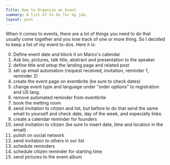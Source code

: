```yaml
---
Title: How to Organize an Event
summary: A list of to do for my job.
layout: post
---
```

When it comes to events, there are a lot of things you need to do that usually come together and you lose track of one or more thing. So I decided to keep a list of my event to-dos. Here it is:

0. Define event date and block it on Marco's calendar
1. Ask bio, pictures, talk title, abstract and presentation to the speaker
2. define title and setup the landing page and related post
3. set up email automation (request received, invitation, reminder 1, reminder 2)
4. create the event page on eventbrite (be sure to check dates)
5. change event type and language under "order options" to registration and US lang.
5. remove automated reminder from eventbrite
6. book the metting room
7. send invitation to citizen and list, but before to do that send the same email to yourself and check date, day of the week, and especially links.
8. create a calendar reminder for founders
9. send invitation to citizen (be sure to insert date, time and location in the email)
10. pulish on social network
11. send invitation to others in our list
12. schedule reminders
13. schedule citizen reminder for starting time
14. send pictures to the event album

